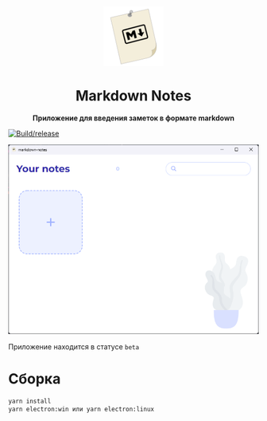 <div align="center">
  <img src="./icon.png" height="120"/>
  <h1>Markdown Notes</h1>
  <strong>Приложение для введения заметок в формате markdown</strong>
</div>

[![Build/release](https://github.com/EremenkoVO/Markdown-Notes/actions/workflows/main.yml/badge.svg)](https://github.com/EremenkoVO/Markdown-Notes/actions/workflows/main.yml)

<img src="./preview.png">

Приложение находится в статусе `beta`

# Сборка

```
yarn install
yarn electron:win или yarn electron:linux
```
